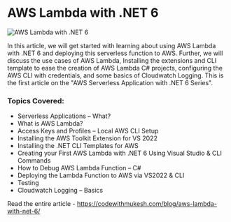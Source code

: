 # AWS Lambda with .NET 6

![AWS Lambda with .NET 6](https://codewithmukesh.com/wp-content/uploads/2022/04/AWS-Lambda-with-.NET-6-.png)

In this article, we will get started with learning about using AWS Lambda with .NET 6 and deploying this serverless function to AWS. Further, we will discuss the use cases of AWS Lambda, Installing the extensions and CLI template to ease the creation of AWS Lambda C# projects, configuring the AWS CLI with credentials, and some basics of Cloudwatch Logging. This is the first article on the "AWS Serverless Application with .NET 6 Series".

### Topics Covered:
  - Serverless Applications – What?
  - What is AWS Lambda?
  - Access Keys and Profiles – Local AWS CLI Setup
  - Installing the AWS Toolkit Extension for VS 2022
  - Installing the .NET CLI Templates for AWS
  - Creating your First AWS Lambda with .NET 6 Using Visual Studio & CLI Commands
  - How to Debug AWS Lambda Function – C#
  - Deploying the Lambda Function to AWS via VS2022 & CLI
  - Testing
  - Cloudwatch Logging – Basics

Read the entire article - https://codewithmukesh.com/blog/aws-lambda-with-net-6/

